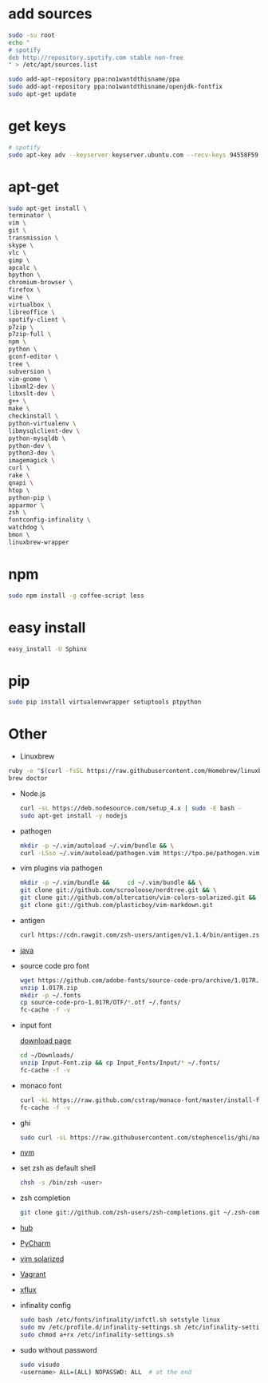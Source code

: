 # add sources
```sh
sudo -su root
echo "
# spotify
deb http://repository.spotify.com stable non-free
" > /etc/apt/sources.list
```

```sh
sudo add-apt-repository ppa:no1wantdthisname/ppa
sudo add-apt-repository ppa:no1wantdthisname/openjdk-fontfix
sudo apt-get update
```

# get keys

```sh
# spotify
sudo apt-key adv --keyserver keyserver.ubuntu.com --recv-keys 94558F59
```

# apt-get
```sh
sudo apt-get install \
terminator \
vim \
git \
transmission \
skype \
vlc \
gimp \
apcalc \
bpython \
chromium-browser \
firefox \
wine \
virtualbox \
libreoffice \
spotify-client \
p7zip \
p7zip-full \
npm \
python \
gconf-editor \
tree \
subversion \
vim-gnome \
libxml2-dev \
libxslt-dev \
g++ \
make \
checkinstall \
python-virtualenv \
libmysqlclient-dev \
python-mysqldb \
python-dev \
python3-dev \
imagemagick \
curl \
rake \
qnapi \
htop \
python-pip \
apparmor \
zsh \
fontconfig-infinality \
watchdog \
bmon \
linuxbrew-wrapper
```

# npm
```sh
sudo npm install -g coffee-script less
```

# easy install
```sh
easy_install -U Sphinx
```

# pip
```sh
sudo pip install virtualenvwrapper setuptools ptpython
```

# Other

* Linuxbrew
 ```sh
 ruby -e "$(curl -fsSL https://raw.githubusercontent.com/Homebrew/linuxbrew/go/install)"
 brew doctor
 ```

* Node.js
  ```sh
  curl -sL https://deb.nodesource.com/setup_4.x | sudo -E bash -
  sudo apt-get install -y nodejs
  ```

* pathogen
  ```sh
  mkdir -p ~/.vim/autoload ~/.vim/bundle && \
  curl -LSso ~/.vim/autoload/pathogen.vim https://tpo.pe/pathogen.vim
  ```

* vim plugins via pathogen
  ```sh
  mkdir -p ~/.vim/bundle &&     cd ~/.vim/bundle && \
  git clone git://github.com/scrooloose/nerdtree.git && \
  git clone git://github.com/altercation/vim-colors-solarized.git && \
  git clone git://github.com/plasticboy/vim-markdown.git
  ```

* antigen
  ```sh
  curl https://cdn.rawgit.com/zsh-users/antigen/v1.1.4/bin/antigen.zsh > ~/.antigen.zsh
  ```

* [java](https://www.java.com/pl/download/linux_manual.jsp)

* source code pro font
  ```sh
  wget https://github.com/adobe-fonts/source-code-pro/archive/1.017R.zip
  unzip 1.017R.zip
  mkdir -p ~/.fonts
  cp source-code-pro-1.017R/OTF/*.otf ~/.fonts/
  fc-cache -f -v
  ```

* input font

  [download page](http://input.fontbureau.com/download/)
  ```sh
  cd ~/Downloads/
  unzip Input-Font.zip && cp Input_Fonts/Input/* ~/.fonts/
  fc-cache -f -v
  ```

* monaco font

  ```sh
  curl -kL https://raw.github.com/cstrap/monaco-font/master/install-font-ubuntu.sh | bash
  fc-cache -f -v
  ```

* ghi
  ```sh
  sudo curl -sL https://raw.githubusercontent.com/stephencelis/ghi/master/ghi > ghi && chmod 755 ghi && sudo mv ghi /usr/local/bin
  ```

* [nvm](https://github.com/creationix/nvm)

* set zsh as default shell
  ```sh
  chsh -s /bin/zsh <user>
  ```

* zsh completion
  ```sh
  git clone git://github.com/zsh-users/zsh-completions.git ~/.zsh-completion
  ```

* [hub](https://github.com/github/hub)
* [PyCharm](https://www.jetbrains.com/pycharm/download/index.html)
* [vim solarized](https://github.com/altercation/vim-colors-solarized)
* [Vagrant](http://downloads.vagrantup.com/)
* [xflux](http://justgetflux.com/linux.html)

* infinality config
  ```sh
  sudo bash /etc/fonts/infinality/infctl.sh setstyle linux
  sudo mv /etc/profile.d/infinality-settings.sh /etc/infinality-settings.sh
  sudo chmod a+rx /etc/infinality-settings.sh
  ```

* sudo without password
  ```sh
  sudo visudo
  <username> ALL=(ALL) NOPASSWD: ALL  # at the end
  ```
